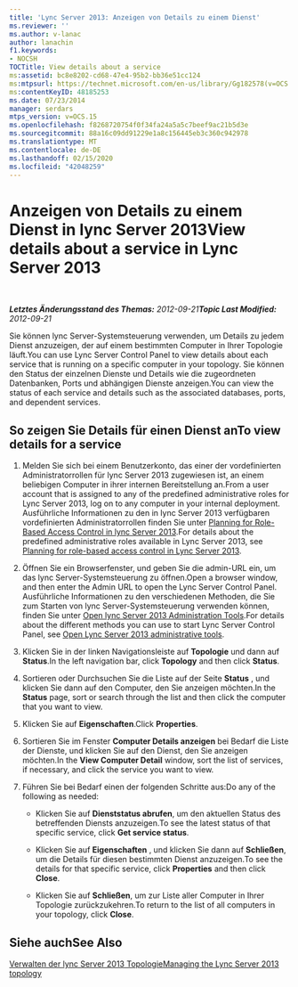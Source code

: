 ```yaml
---
title: 'Lync Server 2013: Anzeigen von Details zu einem Dienst'
ms.reviewer: ''
ms.author: v-lanac
author: lanachin
f1.keywords:
- NOCSH
TOCTitle: View details about a service
ms:assetid: bc8e8202-cd68-47e4-95b2-bb36e51cc124
ms:mtpsurl: https://technet.microsoft.com/en-us/library/Gg182578(v=OCS.15)
ms:contentKeyID: 48185253
ms.date: 07/23/2014
manager: serdars
mtps_version: v=OCS.15
ms.openlocfilehash: f8268720754f0f34fa24a5a5c7beef9ac21b5d3e
ms.sourcegitcommit: 88a16c09dd91229e1a8c156445eb3c360c942978
ms.translationtype: MT
ms.contentlocale: de-DE
ms.lasthandoff: 02/15/2020
ms.locfileid: "42048259"
---
```

<div data-xmlns="http://www.w3.org/1999/xhtml">

<div class="topic" data-xmlns="http://www.w3.org/1999/xhtml" data-msxsl="urn:schemas-microsoft-com:xslt" data-cs="http://msdn.microsoft.com/">

<div data-asp="http://msdn2.microsoft.com/asp">

# <a name="view-details-about-a-service-in-lync-server-2013"></a><span data-ttu-id="4851a-102">Anzeigen von Details zu einem Dienst in lync Server 2013</span><span class="sxs-lookup"><span data-stu-id="4851a-102">View details about a service in Lync Server 2013</span></span>

</div>

<div id="mainSection">

<div id="mainBody">

<span> </span>

<span data-ttu-id="4851a-103">_**Letztes Änderungsstand des Themas:** 2012-09-21_</span><span class="sxs-lookup"><span data-stu-id="4851a-103">_**Topic Last Modified:** 2012-09-21_</span></span>

<span data-ttu-id="4851a-104">Sie können lync Server-Systemsteuerung verwenden, um Details zu jedem Dienst anzuzeigen, der auf einem bestimmten Computer in Ihrer Topologie läuft.</span><span class="sxs-lookup"><span data-stu-id="4851a-104">You can use Lync Server Control Panel to view details about each service that is running on a specific computer in your topology.</span></span> <span data-ttu-id="4851a-105">Sie können den Status der einzelnen Dienste und Details wie die zugeordneten Datenbanken, Ports und abhängigen Dienste anzeigen.</span><span class="sxs-lookup"><span data-stu-id="4851a-105">You can view the status of each service and details such as the associated databases, ports, and dependent services.</span></span>

<div>

## <a name="to-view-details-for-a-service"></a><span data-ttu-id="4851a-106">So zeigen Sie Details für einen Dienst an</span><span class="sxs-lookup"><span data-stu-id="4851a-106">To view details for a service</span></span>

1.  <span data-ttu-id="4851a-107">Melden Sie sich bei einem Benutzerkonto, das einer der vordefinierten Administratorrollen für lync Server 2013 zugewiesen ist, an einem beliebigen Computer in ihrer internen Bereitstellung an.</span><span class="sxs-lookup"><span data-stu-id="4851a-107">From a user account that is assigned to any of the predefined administrative roles for Lync Server 2013, log on to any computer in your internal deployment.</span></span> <span data-ttu-id="4851a-108">Ausführliche Informationen zu den in lync Server 2013 verfügbaren vordefinierten Administratorrollen finden Sie unter [Planning for Role-Based Access Control in lync Server 2013](lync-server-2013-planning-for-role-based-access-control.md).</span><span class="sxs-lookup"><span data-stu-id="4851a-108">For details about the predefined administrative roles available in Lync Server 2013, see [Planning for role-based access control in Lync Server 2013](lync-server-2013-planning-for-role-based-access-control.md).</span></span>

2.  <span data-ttu-id="4851a-109">Öffnen Sie ein Browserfenster, und geben Sie die admin-URL ein, um das lync Server-Systemsteuerung zu öffnen.</span><span class="sxs-lookup"><span data-stu-id="4851a-109">Open a browser window, and then enter the Admin URL to open the Lync Server Control Panel.</span></span> <span data-ttu-id="4851a-110">Ausführliche Informationen zu den verschiedenen Methoden, die Sie zum Starten von lync Server-Systemsteuerung verwenden können, finden Sie unter [Open lync Server 2013 Administration Tools](lync-server-2013-open-lync-server-administrative-tools.md).</span><span class="sxs-lookup"><span data-stu-id="4851a-110">For details about the different methods you can use to start Lync Server Control Panel, see [Open Lync Server 2013 administrative tools](lync-server-2013-open-lync-server-administrative-tools.md).</span></span>

3.  <span data-ttu-id="4851a-111">Klicken Sie in der linken Navigationsleiste auf **Topologie** und dann auf **Status**.</span><span class="sxs-lookup"><span data-stu-id="4851a-111">In the left navigation bar, click **Topology** and then click **Status**.</span></span>

4.  <span data-ttu-id="4851a-112">Sortieren oder Durchsuchen Sie die Liste auf der Seite **Status** , und klicken Sie dann auf den Computer, den Sie anzeigen möchten.</span><span class="sxs-lookup"><span data-stu-id="4851a-112">In the **Status** page, sort or search through the list and then click the computer that you want to view.</span></span>

5.  <span data-ttu-id="4851a-113">Klicken Sie auf **Eigenschaften**.</span><span class="sxs-lookup"><span data-stu-id="4851a-113">Click **Properties**.</span></span>

6.  <span data-ttu-id="4851a-114">Sortieren Sie im Fenster **Computer Details anzeigen** bei Bedarf die Liste der Dienste, und klicken Sie auf den Dienst, den Sie anzeigen möchten.</span><span class="sxs-lookup"><span data-stu-id="4851a-114">In the **View Computer Detail** window, sort the list of services, if necessary, and click the service you want to view.</span></span>

7.  <span data-ttu-id="4851a-115">Führen Sie bei Bedarf einen der folgenden Schritte aus:</span><span class="sxs-lookup"><span data-stu-id="4851a-115">Do any of the following as needed:</span></span>
    
      - <span data-ttu-id="4851a-116">Klicken Sie auf **Dienststatus abrufen**, um den aktuellen Status des betreffenden Diensts anzuzeigen.</span><span class="sxs-lookup"><span data-stu-id="4851a-116">To see the latest status of that specific service, click **Get service status**.</span></span>
    
      - <span data-ttu-id="4851a-117">Klicken Sie auf **Eigenschaften** , und klicken Sie dann auf **Schließen**, um die Details für diesen bestimmten Dienst anzuzeigen.</span><span class="sxs-lookup"><span data-stu-id="4851a-117">To see the details for that specific service, click **Properties** and then click **Close**.</span></span>
    
      - <span data-ttu-id="4851a-118">Klicken Sie auf **Schließen**, um zur Liste aller Computer in Ihrer Topologie zurückzukehren.</span><span class="sxs-lookup"><span data-stu-id="4851a-118">To return to the list of all computers in your topology, click **Close**.</span></span>

</div>

<div>

## <a name="see-also"></a><span data-ttu-id="4851a-119">Siehe auch</span><span class="sxs-lookup"><span data-stu-id="4851a-119">See Also</span></span>


[<span data-ttu-id="4851a-120">Verwalten der lync Server 2013 Topologie</span><span class="sxs-lookup"><span data-stu-id="4851a-120">Managing the Lync Server 2013 topology</span></span>](lync-server-2013-managing-the-lync-server-topology.md)  
  

</div>

</div>

<span> </span>

</div>

</div>

</div>

